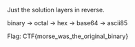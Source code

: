 Just the solution layers in reverse.

binary -> octal -> hex -> base64 -> ascii85

Flag: CTF{morse_was_the_original_binary}
